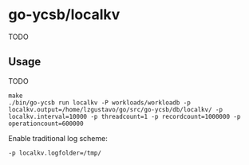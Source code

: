 # go-ycsb/localkv
TODO

## Usage
TODO

```
make
./bin/go-ycsb run localkv -P workloads/workloadb -p localkv.output=/home/lzgustavo/go/src/go-ycsb/db/localkv/ -p localkv.interval=10000 -p threadcount=1 -p recordcount=1000000 -p operationcount=600000
```

Enable traditional log scheme:
```
-p localkv.logfolder=/tmp/
```
